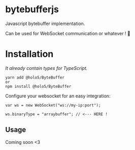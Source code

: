 # bytebufferjs
Javascript bytebuffer implementation.

Can be used for WebSocket communication or whatever ! 👻

# Installation
_It already contain types for TypeScript._
```
yarn add @holo5/ByteBuffer
or
npm install @holo5/ByteBuffer
```

Configure your websocket for an easy integration:
```
var ws = new WebSocket("ws://my-ip:port");

ws.binaryType = "arraybuffer"; // <--- HERE !
```

## Usage
Coming soon <3